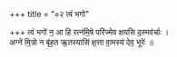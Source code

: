 +++
title = "०२ त्वं भगो"

+++
त्वं भगो॑ न॒ आ हि रत्न॑मि॒षे परि॑ज्मेव क्षयसि द॒स्मव॑र्चाः ।  
अग्ने॑ मि॒त्रो न बृ॑ह॒त ऋ॒तस्यासि॑ क्ष॒त्ता वा॒मस्य॑ देव॒ भूरेः॑ ॥
